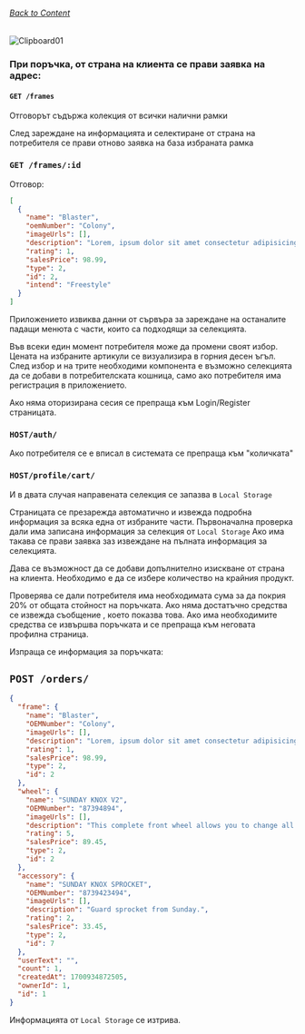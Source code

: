 ###### [Back to Content](/FrontEndReadMeFiles/README.md)

![Clipboard01](https://github.com/yuchormanski/React-BMX-Project/assets/693307/17ff52dd-cc7c-4b19-ab17-51b42371c3b0)

### При поръчка, от страна на клиента се прави заявка на адрес:
#### `GET /frames`

<!-- #### `GET /api/accountpage/frames` -->

Отговорът съдържа колекция от всички налични рамки

След зареждане на информацията и селектиране от страна на потребителя се прави отново заявка на база избраната рамка

### `GET /frames/:id`

<!-- ### `GET /api/accountpage/frames/:id` -->

Отговор:

```json
[
  {
    "name": "Blaster",
    "oemNumber": "Colony",
    "imageUrls": [],
    "description": "Lorem, ipsum dolor sit amet consectetur adipisicing elit.",
    "rating": 1,
    "salesPrice": 98.99,
    "type": 2,
    "id": 2,
    "intend": "Freestyle"
  }
]
```

Приложението извиква данни от сървъра за зареждане на останалите падащи менюта с части, които са подходящи за селекцията.

Във всеки един момент потребителя може да промени своят избор. Цената на избраните артикули се визуализира в горния десен ъгъл.
След избор и на трите необходими компонента е възможно селекцията да се добави в потребителската кошница, само ако потребителя има регистрация в приложението.

Ако няма оторизирана сесия се препраща към Login/Register страницата.

### `HOST/auth/`

Ако потребителя се е вписал в системата се препраща към "количката"

### `HOST/profile/cart/`

И в двата случая направената селекция се запазва в `Local Storage`

Страницата се презарежда автоматично и извежда подробна информация за всяка една от избраните части.
Първоначална проверка дали има записана информация за селекция от `Local Storage`
Ако има такава се прави заявка заз извеждане на пълната информация за селекцията.

<!-- TODO: MISSING ENDPOINT!!!!! -->

Дава се възможност да се добави допълнително изискване от страна на клиента. Необходимо е да се избере количество на крайния продукт.

Проверява се дали потребителя има необходимата сума за да покрия 20% от общата стойност на поръчката.
Ако няма достатъчно средства се извежда съобщение , което показва това.
Ако има необходимите средства се извършва поръчката и се препраща към неговата профилна страница.

Изпраща се информация за поръчката:

## `POST /orders/`

```json
{
  "frame": {
    "name": "Blaster",
    "OEMNumber": "Colony",
    "imageUrls": [],
    "description": "Lorem, ipsum dolor sit amet consectetur adipisicing elit.",
    "rating": 1,
    "salesPrice": 98.99,
    "type": 2,
    "id": 2
  },
  "wheel": {
    "name": "SUNDAY KNOX V2",
    "OEMNumber": "87394894",
    "imageUrls": [],
    "description": "This complete front wheel allows you to change all your old parts ",
    "rating": 5,
    "salesPrice": 89.45,
    "type": 2,
    "id": 2
  },
  "accessory": {
    "name": "SUNDAY KNOX SPROCKET",
    "OEMNumber": "8739423494",
    "imageUrls": [],
    "description": "Guard sprocket from Sunday.",
    "rating": 2,
    "salesPrice": 33.45,
    "type": 2,
    "id": 7
  },
  "userText": "",
  "count": 1,
  "createdAt": 1700934872505,
  "ownerId": 1,
  "id": 1
}
```

Информацията от `Local Storage` се изтрива.
